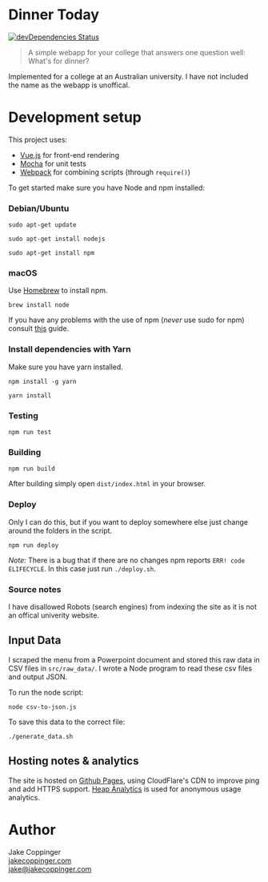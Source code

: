 Dinner Today
============

[![devDependencies Status](https://david-dm.org/jakecoppinger/dinnertoday.info/dev-status.svg)](https://david-dm.org/jakecoppinger/dinnertoday.info?type=dev)

>   A simple webapp for your college that answers one question well: What's for dinner?

Implemented for a college at an Australian university. I have not included the name as the webapp is unoffical.

# Development setup

This project uses:

- [Vue.js](https://vuejs.org/) for front-end rendering
- [Mocha](https://mochajs.org/) for unit tests
- [Webpack](https://webpack.js.org/) for combining scripts (through `require()`)

To get started make sure you have Node and npm installed:

### Debian/Ubuntu

`sudo apt-get update`

`sudo apt-get install nodejs`

`sudo apt-get install npm`

### macOS
Use [Homebrew](https://brew.sh/) to install npm.

``
brew install node
``

If you have any problems with the use of npm (*never* use sudo for npm) consult [this](https://gist.github.com/rcugut/c7abd2a425bb65da3c61d8341cd4b02d) guide.

### Install dependencies with Yarn

Make sure you have yarn installed.

```
npm install -g yarn
```

```
yarn install
```

### Testing

```
npm run test
```

### Building

```
npm run build
```

After building simply open `dist/index.html` in your browser.

### Deploy
Only I can do this, but if you want to deploy somewhere else just change around the folders in the script.

```
npm run deploy
```

*Note:* There is a bug that if there are no changes npm reports `ERR! code ELIFECYCLE`. In this case just run `./deploy.sh`.

### Source notes

I have disallowed Robots (search engines) from indexing the site as it is not an offical univerity website.

## Input Data
I scraped the menu from a Powerpoint document and stored this raw data in CSV files in `src/raw_data/`. I wrote a Node program to read these csv files and output JSON.

To run the node script:

```
node csv-to-json.js
```

To save this data to the correct file:

```
./generate_data.sh
```

## Hosting notes & analytics
The site is hosted on [Github Pages](https://pages.github.com/), using CloudFlare's CDN to improve ping and add HTTPS support. [Heap Analytics](https://heapanalytics.com/) is used for anonymous usage analytics. 

# Author
Jake Coppinger  
[jakecoppinger.com](http://www.jakecoppinger.com)  
[jake@jakecoppinger.com](mailto:jake@jakecoppinger.com)
